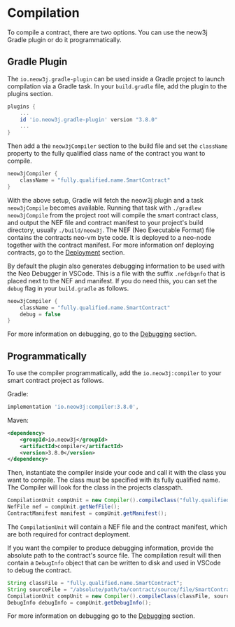 # Compilation

To compile a contract, there are two options. You can use the neow3j Gradle plugin or do it
programmatically.

## Gradle Plugin

The `io.neow3j.gradle-plugin` can be used inside a Gradle project to launch compilation via a Gradle
task. In your `build.gradle` file, add the plugin to the plugins section.

```groovy
plugins {
    ...
    id 'io.neow3j.gradle-plugin' version "3.8.0"
    ... 
}
```

Then add a the `neow3jCompiler` section to the build file and set the `className` property to the fully qualified class
name of the contract you want to compile.

```groovy
neow3jCompiler {
    className = "fully.qualified.name.SmartContract"
}
```

With the above setup, Gradle will fetch the neow3j plugin and a task `neow3jCompile` becomes available. Running that
task with `./gradlew neow3jCompile` from the project root will compile the smart contract class, and output the NEF file
and contract manifest to your project's build directory, usually `./build/neow3j`. The NEF (Neo Executable Format) file
contains the contracts neo-vm byte code. It is deployed to a neo-node together with the contract manifest. For more
information onf deploying contracts, go to the [Deployment](smart_contract_development/deployment.md#deployment)
section.

By default the plugin also generates debugging information to be used with the Neo Debugger in VSCode. This is a file
with the suffix `.nefdbgnfo` that is placed next to the NEF and manifest. If you do need this, you can set the `debug`
flag in your `build.gradle` as follows.

```groovy
neow3jCompiler {
    className = "fully.qualified.name.SmartContract"
    debug = false
}
```

For more information on debugging, go to the [Debugging](smart_contract_development/debugging.md#debugging) section.


## Programmatically

To use the compiler programmatically, add the `io.neow3j:compiler` to your smart contract project as
follows. 

Gradle:

```groovy
implementation 'io.neow3j:compiler:3.8.0',
```

Maven:

```xml
<dependency>
    <groupId>io.neow3j</groupId>
    <artifactId>compiler</artifactId>
    <version>3.8.0</version>
</dependency>
```

Then, instantiate the compiler inside your code and call it with the class you want to compile. The class must be
specified with its fully qualified name. The Compiler will look for the class in the projects classpath.

```java
CompilationUnit compUnit = new Compiler().compileClass("fully.qualified.name.SmartContract");
NefFile nef = compUnit.getNefFile();
ContractManifest manifest = compUnit.getManifest();
```

The `CompilationUnit` will contain a NEF file and the contract manifest, which are both required
for contract deployment.

If you want the compiler to produce debugging information, provide the absolute path to the
contract's source file. The compilation result will then contain a `DebugInfo` object that can be
written to disk and used in VSCode to debug the contract.

```java
String classFile = "fully.qualified.name.SmartContract";
String sourceFile = "/absolute/path/to/contract/source/file/SmartContract.java";
CompilationUnit compUnit = new Compiler().compileClass(classFile, sourceFile);
DebugInfo debugInfo = compUnit.getDebugInfo();
```

For more information on debugging go to the
[Debugging](smart_contract_development/debugging.md#debugging) section.
